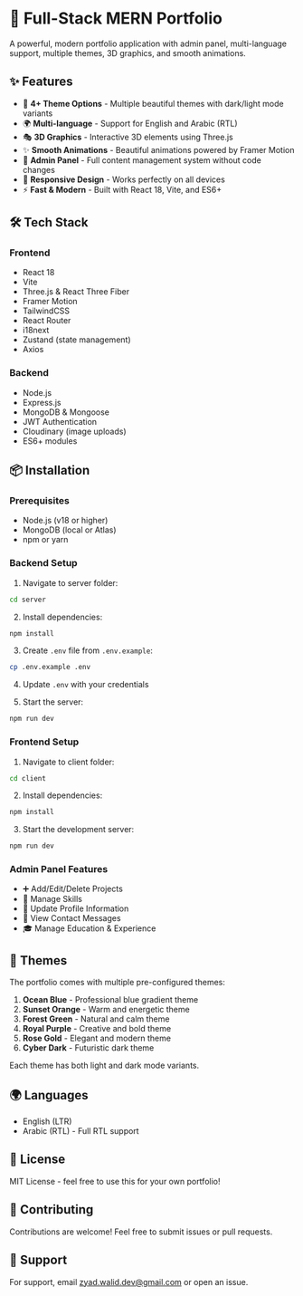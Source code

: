 # 🚀 Full-Stack MERN Portfolio

A powerful, modern portfolio application with admin panel, multi-language support, multiple themes, 3D graphics, and smooth animations.

## ✨ Features

- 🎨 **4+ Theme Options** - Multiple beautiful themes with dark/light mode variants
- 🌍 **Multi-language** - Support for English and Arabic (RTL)
- 🎭 **3D Graphics** - Interactive 3D elements using Three.js
- ✨ **Smooth Animations** - Beautiful animations powered by Framer Motion
- 🔐 **Admin Panel** - Full content management system without code changes
- 📱 **Responsive Design** - Works perfectly on all devices
- ⚡ **Fast & Modern** - Built with React 18, Vite, and ES6+

## 🛠️ Tech Stack

### Frontend
- React 18
- Vite
- Three.js & React Three Fiber
- Framer Motion
- TailwindCSS
- React Router
- i18next
- Zustand (state management)
- Axios

### Backend
- Node.js
- Express.js
- MongoDB & Mongoose
- JWT Authentication
- Cloudinary (image uploads)
- ES6+ modules

## 📦 Installation

### Prerequisites
- Node.js (v18 or higher)
- MongoDB (local or Atlas)
- npm or yarn

### Backend Setup

1. Navigate to server folder:
```bash
cd server
```

2. Install dependencies:
```bash
npm install
```

3. Create `.env` file from `.env.example`:
```bash
cp .env.example .env
```

4. Update `.env` with your credentials

5. Start the server:
```bash
npm run dev
```

### Frontend Setup

1. Navigate to client folder:
```bash
cd client
```

2. Install dependencies:
```bash
npm install
```

3. Start the development server:
```bash
npm run dev
```

### Admin Panel Features
- ➕ Add/Edit/Delete Projects
- 📝 Manage Skills
- 👤 Update Profile Information
- 📧 View Contact Messages
- 🎓 Manage Education & Experience

## 🎨 Themes

The portfolio comes with multiple pre-configured themes:
1. **Ocean Blue** - Professional blue gradient theme
2. **Sunset Orange** - Warm and energetic theme
3. **Forest Green** - Natural and calm theme
4. **Royal Purple** - Creative and bold theme
5. **Rose Gold** - Elegant and modern theme
6. **Cyber Dark** - Futuristic dark theme

Each theme has both light and dark mode variants.

## 🌍 Languages

- English (LTR)
- Arabic (RTL) - Full RTL support

## 📄 License

MIT License - feel free to use this for your own portfolio!

## 🤝 Contributing

Contributions are welcome! Feel free to submit issues or pull requests.

## 📧 Support

For support, email zyad.walid.dev@gmail.com or open an issue.
